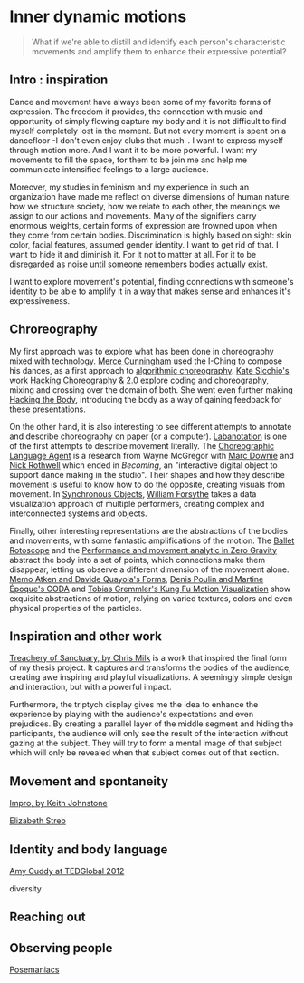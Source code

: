 # Inner dynamic motions

> What if we're able to distill and identify each person's characteristic movements and amplify them to enhance their expressive potential?

## Intro : inspiration
Dance and movement have always been some of my favorite forms of expression. The freedom it provides, the connection with music and opportunity of simply flowing capture my body and it is not difficult to find myself completely lost in the moment. But not every moment is spent on a dancefloor -I don't even enjoy clubs that much-. I want to express myself through motion more. And I want it to be more powerful. I want my movements to fill the space, for them to be join me and help me communicate intensified feelings to a large audience.

Moreover, my studies in feminism and my experience in such an organization have made me reflect on diverse dimensions of human nature: how we structure society, how we relate to each other, the meanings we assign to our actions and movements. Many of the signifiers carry enormous weights, certain forms of expression are frowned upon when they come from certain bodies. Discrimination is highly based on sight: skin color, facial features, assumed gender identity. I want to get rid of that. I want to hide it and diminish it. For it not to matter at all. For it to be disregarded as noise until someone remembers bodies actually exist.

I want to explore movement's potential, finding connections with someone's identity to be able to amplify it in a way that makes sense and enhances it's expressiveness.


## Chroreography
My first approach was to explore what has been done in choreography mixed with technology. [Merce Cunningham](https://www.mercecunningham.org/) used the I-Ching to compose his dances, as a first approach to [algorithmic choreography](https://en.wikipedia.org/wiki/Algorithmic_Choreography).  [Kate Sicchio's](http://blog.sicchio.com) work [Hacking Choreography](http://blog.sicchio.com/works/hacking-choreography/) [& 2.0](http://blog.sicchio.com/works/hacking-choreography-2-0/) explore coding and choreography, mixing and crossing over the domain of both. She went even further making [Hacking the Body](http://blog.sicchio.com/works/hacking-the-body/), introducing the body as a way of gaining feedback for these presentations.

On the other hand, it is also interesting to see different attempts to annotate and describe choreography on paper (or a computer). [Labanotation](http://www.dancenotation.org/lnbasics/frame0.html) is one of the first attempts to describe movement literally. The [Choreographic Language Agent](https://waynemcgregor.com/research/choreographic-language-agent) is a research from Wayne McGregor with [Marc Downie](http://openendedgroup.com/) and [Nick Rothwell](http://www.cassiel.com/tag/random-dance/) which ended in *Becoming*, an "interactive digital object to support dance making in the studio". Their shapes and how they describe movement is useful to know how to do the opposite, creating visuals from movement. In [Synchronous Objects](https://synchronousobjects.osu.edu/content.html), [William Forsythe](https://www.youtube.com/watch?v=uQdZBOVYLdI) takes a data visualization approach of multiple performers, creating complex and interconnected systems and objects.

Finally, other interesting representations are the abstractions of the bodies and movements, with some fantastic amplifications of the motion. The [Ballet Rotoscope](https://www.youtube.com/watch?v=yzJk6ww3LD0) and the [Performance and movement analytic in Zero Gravity](https://vimeo.com/199443992) abstract the body into a set of points, which connections make them disappear, letting us observe a different dimension of the movement alone. [Memo Atken and Davide Quayola's Forms](https://vimeo.com/37967381), [Denis Poulin and Martine Époque's CODA](https://www.nfb.ca/film/coda_en/) and [Tobias Gremmler's Kung Fu Motion Visualization](https://vimeo.com/163153865) show exquisite abstractions of motion, relying on varied textures, colors and even physical properties of the particles.


## Inspiration and other work
[Treachery of Sanctuary, by Chris Milk](http://milk.co/treachery) is a work that inspired the final form of my thesis project. It captures and transforms the bodies of the audience, creating awe inspiring and playful visualizations. A seemingly simple design and interaction, but with a powerful impact.

Furthermore, the triptych display gives me the idea to enhance the experience by playing with the audience's expectations and even prejudices. By creating a parallel layer of the middle segment and hiding the participants, the audience will only see the result of the interaction without gazing at the subject. They will try to form a mental image of that subject which will only be revealed when that subject comes out of that section.


## Movement and spontaneity
[Impro, by Keith Johnstone](https://www.goodreads.com/book/show/306940.Impro)

[Elizabeth Streb](https://www.ted.com/talks/elizabeth_streb_my_quest_to_defy_gravity_and_fly)


## Identity and body language
[Amy Cuddy at TEDGlobal 2012](https://www.ted.com/talks/amy_cuddy_your_body_language_shapes_who_you_are)

diversity

## Reaching out


## Observing people
[Posemaniacs](http://www.posemaniacs.com/)
